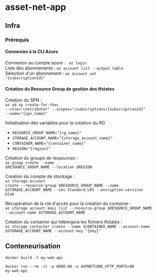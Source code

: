 # asset-net-app

## Infra

### Prérequis

#### Connexion à la CLI Azure

Connexion au compte azure : <code> az login </code>
<br/>
Liste des abonnements : <code>az account list --output table</code>
<br/>
Sélection d'un abonnement : <code>az account set "{subscriptionId}"</code>

#### Création du Resource Group de gestion des tfstates

Création du SPN  : 
<br/>
<code>az ad sp create-for-rbac --role="contributor" --scopes="/subscriptions/{subscriptionId}" --name="{spn_name}"</code>

Initialisation des variables pour la création du RG 
- <code>RESOURCE_GROUP_NAME="{rg_name}"</code>
- <code>STORAGE_ACCOUNT_NAME="{storage_account_name}"</code>
- <code>CONTAINER_NAME="{container_name}"</code>
- <code>REGION="{region}"</code>

Création du groupe de ressources :
<br/>
<code>az group create --name $RESOURCE_GROUP_NAME --location $REGION</code>

Création du compte de stockage :
<br/>
<code>az storage account create --resource-group $RESOURCE_GROUP_NAME --name $STORAGE_ACCOUNT_NAME --sku Standard_LRS --encryption-services blob</code>

Récupération de la clé d'accès pour la création du container :
<br/>
<code>az storage account keys list --resource-group $RESOURCE_GROUP_NAME --account-name $STORAGE_ACCOUNT_NAME</code>

Création du container qui hébergera les fichiers tfstates :
<br/>
<code>az storage container create --name $CONTAINER_NAME --account-name $STORAGE_ACCOUNT_NAME --account-key "{key}"</code>

## Conteneurisation

<code>docker build -t my-web-api .</code>

<code>docker run --rm -it -p 8000:80 -e ASPNETCORE_HTTP_PORTS=80 my-web-api</code>